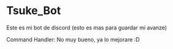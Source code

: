 # Tsuke_Bot
Este es mi bot de discord (esto es mas para guardar mi avanze)


Command Handler: No muy bueno, ya lo mejorare :D
